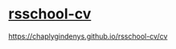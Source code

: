 # [rsschool-cv](https://chaplygindenys.github.io/rsschool-cv/cv)

https://chaplygindenys.github.io/rsschool-cv/cv
